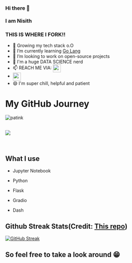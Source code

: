 ### Hi there 👋<br><br> I am Nisith

### THIS IS WHERE I FORK!!

- 🌱 Growing my tech stack o.O
- 🤔 I’m currently learning [Go Lang](https://golang.org/)
- 👯 I’m looking to work on open-source projects
- 💬 I'm a huge DATA SCIENCE nerd
- 📫 REACH ME VIA: <a href="https://www.linkedin.com/in/patnis" target="blank"><img align="center" src="https://cdn.jsdelivr.net/npm/simple-icons@3.0.1/icons/linkedin.svg" alt="patink" height="25" width="25" /></a>&nbsp; 
- <a href="mailto:patinisith@gmail.com" target="blank"><img align="center" src="https://cdn.jsdelivr.net/npm/simple-icons@3.0.1/icons/gmail.svg" alt="patink" height="25" width="25" /></a>
- 😄 I'm super chill, helpful and patient

# My GitHub Journey

<p align="center"> 
<img align="left" src="https://github-readme-stats.vercel.app/api?username=patink&show_icons=true&hide_border=true&theme=dark&count_private=true" alt="patink" />
</p><br><br>
<p> 
<img src="https://github-readme-stats.vercel.app/api/top-langs/?username=patink&layout=compact&theme=dark" />
</p>
<br>


## What I use

* Jupyter Notebook

* Python

* Flask

* Gradio

* Dash 

## Github Streak Stats(Credit: [This repo](https://github.com/DenverCoder1/github-readme-streak-stats))

[![GitHub Streak](https://github-readme-streak-stats.herokuapp.com?user=patink&theme=dracula)](https://git.io/streak-stats)

## So feel free to take a look around :grin: 
